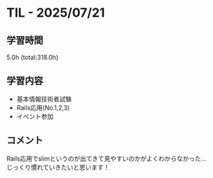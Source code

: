 # TIL - 2025/07/21

## 学習時間
5.0h (total:318.0h)

## 学習内容
- 基本情報技術者試験
- Rails応用(No.1,2,3)
- イベント参加

## コメント
Rails応用でslimというのが出てきて見やすいのかがよくわからなかった…<br>
じっくり慣れていきたいと思います！
